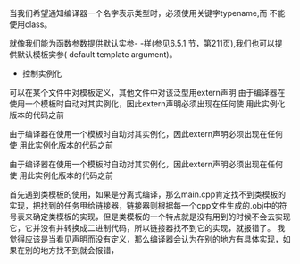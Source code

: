 当我们希望通知编译器一个名字表示类型时，必须使用关键字typename,而
不能使用class。

就像我们能为函数参数提供默认实参- -样(参见6.5.1 节，第211页),我们也可以提
供默认模板实参( default template argument)。

- 控制实例化

可以在某个文件中对模板定义，其他文件中对该泛型用extern声明
由于编译器在使用一个模板时自动对其实例化，因此extern声明必须出现在任何使
用此实例化版本的代码之前

由于编译器在使用一个模板时自动对其实例化，因此extern声明必须出现在任何使
用此实例化版本的代码之前

由于编译器在使用一个模板时自动对其实例化，因此extern声明必须出现在任何使
用此实例化版本的代码之前



首先遇到类模板的使用，如果是分离式编译，那么main.cpp肯定找不到类模板的实现，把找到的任务甩给链接器，链接器则根据每一个cpp文件生成的.obj中的符号表来确定类模板的实现，但是类模板的一个特点就是没有用到的时候不会去实现它，它并没有并转换成二进制代码，所以链接器找不到它的实现，就报错了。
我觉得应该是当看见声明而没有定义，那么编译器会认为在别的地方有具体实现，如果在别的地方找不到就会报错，


